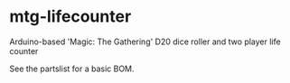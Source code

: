 # mtg-lifecounter
Arduino-based 'Magic: The Gathering' D20 dice roller and two player life counter

See the partslist for a basic BOM.

